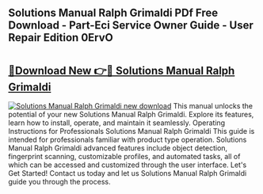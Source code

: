 ## Solutions Manual Ralph Grimaldi PDf Free Download - Part-Eci Service Owner Guide - User Repair Edition 0ErvO

# <h2><a href="http://bc51424.oget.top/?id=Solutions+Manual+Ralph+Grimaldi">🔗Download New 👉🔴 Solutions Manual Ralph Grimaldi</a></h2>

[![Solutions Manual Ralph Grimaldi new download](https://i.imgur.com/5g1atiW.png)](http://bc51424.oget.top/?id=Solutions+Manual+Ralph+Grimaldi)
This manual unlocks the potential of your new Solutions Manual Ralph Grimaldi. Explore its features, learn how to install, operate, and maintain it seamlessly. Operating Instructions for Professionals Solutions Manual Ralph Grimaldi This guide is intended for professionals familiar with product type operation. Solutions Manual Ralph Grimaldi advanced features include object detection, fingerprint scanning, customizable profiles, and automated tasks, all of which can be accessed and customized through the user interface. Let's Get Started! Contact us today and let us Solutions Manual Ralph Grimaldi guide you through the process.
